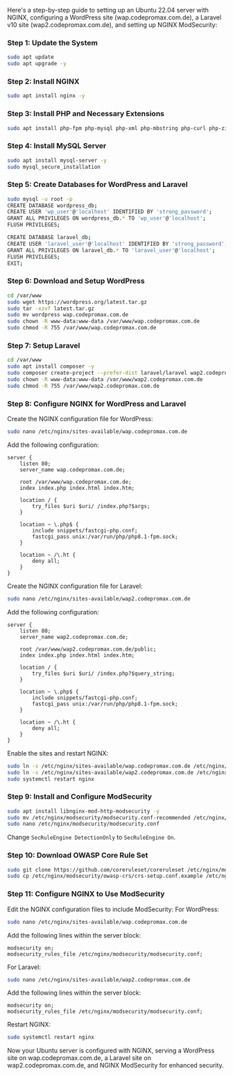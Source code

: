 Here's a step-by-step guide to setting up an Ubuntu 22.04 server with NGINX, configuring a WordPress site (wap.codepromax.com.de), a Laravel v10 site (wap2.codepromax.com.de), and setting up NGINX ModSecurity:

### Step 1: Update the System
```bash
sudo apt update
sudo apt upgrade -y
```

### Step 2: Install NGINX
```bash
sudo apt install nginx -y
```

### Step 3: Install PHP and Necessary Extensions
```bash
sudo apt install php-fpm php-mysql php-xml php-mbstring php-curl php-zip -y
```

### Step 4: Install MySQL Server
```bash
sudo apt install mysql-server -y
sudo mysql_secure_installation
```

### Step 5: Create Databases for WordPress and Laravel
```bash
sudo mysql -u root -p
CREATE DATABASE wordpress_db;
CREATE USER 'wp_user'@'localhost' IDENTIFIED BY 'strong_password';
GRANT ALL PRIVILEGES ON wordpress_db.* TO 'wp_user'@'localhost';
FLUSH PRIVILEGES;

CREATE DATABASE laravel_db;
CREATE USER 'laravel_user'@'localhost' IDENTIFIED BY 'strong_password';
GRANT ALL PRIVILEGES ON laravel_db.* TO 'laravel_user'@'localhost';
FLUSH PRIVILEGES;
EXIT;
```

### Step 6: Download and Setup WordPress
```bash
cd /var/www
sudo wget https://wordpress.org/latest.tar.gz
sudo tar -xzvf latest.tar.gz
sudo mv wordpress wap.codepromax.com.de
sudo chown -R www-data:www-data /var/www/wap.codepromax.com.de
sudo chmod -R 755 /var/www/wap.codepromax.com.de
```

### Step 7: Setup Laravel
```bash
cd /var/www
sudo apt install composer -y
sudo composer create-project --prefer-dist laravel/laravel wap2.codepromax.com.de
sudo chown -R www-data:www-data /var/www/wap2.codepromax.com.de
sudo chmod -R 755 /var/www/wap2.codepromax.com.de
```

### Step 8: Configure NGINX for WordPress and Laravel
Create the NGINX configuration file for WordPress:
```bash
sudo nano /etc/nginx/sites-available/wap.codepromax.com.de
```
Add the following configuration:
```nginx
server {
    listen 80;
    server_name wap.codepromax.com.de;

    root /var/www/wap.codepromax.com.de;
    index index.php index.html index.htm;

    location / {
        try_files $uri $uri/ /index.php?$args;
    }

    location ~ \.php$ {
        include snippets/fastcgi-php.conf;
        fastcgi_pass unix:/var/run/php/php8.1-fpm.sock;
    }

    location ~ /\.ht {
        deny all;
    }
}
```
Create the NGINX configuration file for Laravel:
```bash
sudo nano /etc/nginx/sites-available/wap2.codepromax.com.de
```
Add the following configuration:
```nginx
server {
    listen 80;
    server_name wap2.codepromax.com.de;

    root /var/www/wap2.codepromax.com.de/public;
    index index.php index.html index.htm;

    location / {
        try_files $uri $uri/ /index.php?$query_string;
    }

    location ~ \.php$ {
        include snippets/fastcgi-php.conf;
        fastcgi_pass unix:/var/run/php/php8.1-fpm.sock;
    }

    location ~ /\.ht {
        deny all;
    }
}
```
Enable the sites and restart NGINX:
```bash
sudo ln -s /etc/nginx/sites-available/wap.codepromax.com.de /etc/nginx/sites-enabled/
sudo ln -s /etc/nginx/sites-available/wap2.codepromax.com.de /etc/nginx/sites-enabled/
sudo systemctl restart nginx
```

### Step 9: Install and Configure ModSecurity
```bash
sudo apt install libnginx-mod-http-modsecurity -y
sudo mv /etc/nginx/modsecurity/modsecurity.conf-recommended /etc/nginx/modsecurity/modsecurity.conf
sudo nano /etc/nginx/modsecurity/modsecurity.conf
```
Change `SecRuleEngine DetectionOnly` to `SecRuleEngine On`.

### Step 10: Download OWASP Core Rule Set
```bash
sudo git clone https://github.com/coreruleset/coreruleset /etc/nginx/modsecurity/owasp-crs
sudo cp /etc/nginx/modsecurity/owasp-crs/crs-setup.conf.example /etc/nginx/modsecurity/owasp-crs/crs-setup.conf
```

### Step 11: Configure NGINX to Use ModSecurity
Edit the NGINX configuration files to include ModSecurity:
For WordPress:
```bash
sudo nano /etc/nginx/sites-available/wap.codepromax.com.de
```
Add the following lines within the server block:
```nginx
modsecurity on;
modsecurity_rules_file /etc/nginx/modsecurity/modsecurity.conf;
```

For Laravel:
```bash
sudo nano /etc/nginx/sites-available/wap2.codepromax.com.de
```
Add the following lines within the server block:
```nginx
modsecurity on;
modsecurity_rules_file /etc/nginx/modsecurity/modsecurity.conf;
```
Restart NGINX:
```bash
sudo systemctl restart nginx
```

Now your Ubuntu server is configured with NGINX, serving a WordPress site on wap.codepromax.com.de, a Laravel site on wap2.codepromax.com.de, and NGINX ModSecurity for enhanced security.
